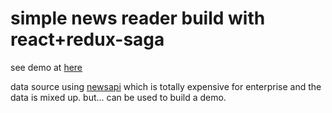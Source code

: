 # simple news reader build with react+redux-saga

see demo at [here](http://next-news.top)

data source using [newsapi](https://newsapi.org) which is totally expensive for enterprise and the data is mixed up. but... can be used to build a demo.
